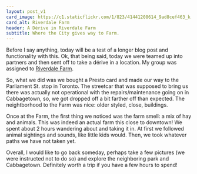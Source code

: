 ```yaml
---
layout: post_v1
card_image: https://c1.staticflickr.com/1/823/41441208614_9ad8cef463_k.jpg
card_alt: Riverdale Farm
header: A Dérive in Riverdale Farm
subtitle: Where the City gives way to Farm.
---
```


Before I say anything, today will be a test of a longer blog post and functionality with this. Ok, that being said, today we were teamed up into partners and then sent off to take a dérive in a location. My group was assigned to [Riverdale Farm](http://riverdalefarmtoronto.ca/).

So, what we did was we bought a Presto card and made our way to the Parliament St. stop in Toronto. The streetcar that was supposed to bring us there was actually not operational with the repairs/maintenance going on in Cabbagetown, so, we got dropped off a bit farther off than expected. The neightborhood to the Farm was nice: older styled, close, buildings.

Once at the Farm, the first thing we noticed was the farm smell: a mix of hay and animals. This was indeed an actual farm this close to downtown! We spent about 2 hours wandering about and taking it in. At first we followed animal sightings and sounds, like little kids would. Then, we took whatever paths we have not taken yet.

Overall, I would like to go back someday, perhaps take a few pictures (we were instructed not to do so) and explore the neighboring park and Cabbagetown. Definitely worth a trip if you have a few hours to spend!
